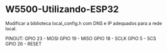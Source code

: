 # W5500-Utilizando-ESP32

Modificar a biblioteca local_config.h com DNS e IP adequados para a rede local.

PINOUT:
GPIO 23 - MOSI
GPIO 19 - MISO
GPIO 18 - SCLK
GPIO 5 - SCS
GPIO 26 - RESET

